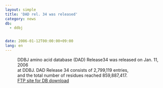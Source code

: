 ```yaml
---
layout: simple
title: 'DAD rel. 34 was released'
category: news
db:
  - ddbj


date: 2006-01-12T00:00:00+09:00
lang: en
---
```


<dd>DDBJ amino acid database (DAD) Release34 was released on Jan. 11, 2006<br> at DDBJ. DAD Release 34 consists of 2,799,119 entries,<br> and the total number of residues reached 859,887,417.
<dd><a href="/services/index-e.html ">FTP site for DB download</a></dd>
</dd>
